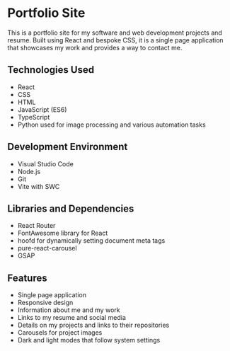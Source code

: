 # Portfolio Site
This is a portfolio site for my software and web development projects and resume. Built using React and bespoke CSS, it is a single page application that showcases my work and provides a way to contact me.

## Technologies Used
- React
- CSS
- HTML
- JavaScript (ES6)
- TypeScript
- Python used for image processing and various automation tasks

## Development Environment
- Visual Studio Code
- Node.js
- Git
- Vite with SWC

## Libraries and Dependencies
- React Router
- FontAwesome library for React
- hoofd for dynamically setting document meta tags
- pure-react-carousel
- GSAP

## Features
- Single page application
- Responsive design
- Information about me and my work
- Links to my resume and social media
- Details on my projects and links to their repositories
- Carousels for project images
- Dark and light modes that follow system settings

